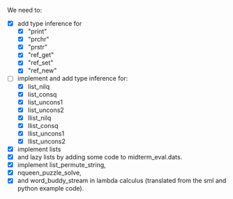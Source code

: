 We need to:  
-[x] add type inference for  
    -[x] "print"  
    -[x] "prchr"  
    -[x] "prstr"  
    -[x] "ref_get"  
    -[x] "ref_set"  
    -[x] "ref_new"  
-[ ] implement and add type inference for:
    -[x] list_nilq 
    -[x] list_consq 
    -[x] list_uncons1
    -[x] list_uncons2 
    -[x] llist_nilq
    -[x] llist_consq 
    -[x] llist_uncons1 
    -[x] llist_uncons2
-[x] implement lists 
-[x] and lazy lists by adding some code to midterm_eval.dats.
-[x] implement list_permute_string, 
-[x] nqueen_puzzle_solve, 
-[x] and word_buddy_stream in lambda calculus (translated from the sml and python example code).

